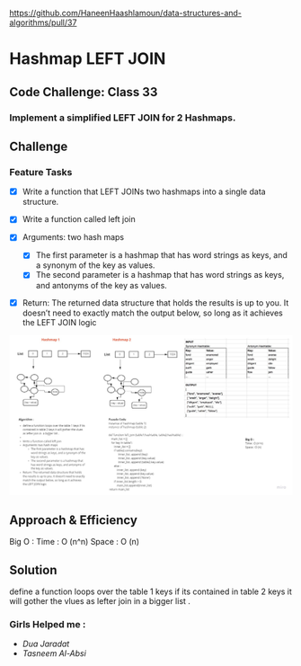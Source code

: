 https://github.com/HaneenHaashlamoun/data-structures-and-algorithms/pull/37
# Hashmap LEFT JOIN
<!-- Short summary or background information -->
## Code Challenge: Class 33
### Implement a simplified LEFT JOIN for 2 Hashmaps.

## Challenge
<!-- Description of the challenge -->
### Feature Tasks
- [x] Write a function that LEFT JOINs two hashmaps into a single data structure.

- [x] Write a function called left join
- [x] Arguments: two hash maps
    - [x] The first parameter is a hashmap that has word strings as keys, and a synonym of the key as values.
    - [x] The second parameter is a hashmap that has word strings as keys, and antonyms of the key as values.
- [x] Return: The returned data structure that holds the results is up to you. It doesn’t need to exactly match the output below, so long as it achieves the LEFT JOIN logic

![hlj](hashmap_left_join.jpg)


## Approach & Efficiency
<!-- What approach did you take? Why? What is the Big O space/time for this approach? -->
Big O :
Time : O (n^n)
Space : O (n)

## Solution
<!-- Embedded whiteboard image -->
define a function loops over the table 1 keys if its contained in table 2 keys it will gother the vlues as lefter join in  a bigger list .

### Girls Helped me :
 - *Dua Jaradat*
 - *Tasneem Al-Absi*
